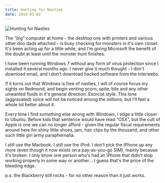 ```yaml
---
title: Hunting for Nasties
date: 2010-03-02
---
```


![Hunting for Nasties](https://source.unsplash.com/dUPDhdeCN84/1600x900)

The "big" computer at home - the desktop one with printers and various other doo dads attached - is busy checking for monsters in it's own closet. It's been acting up for a little while, and I'm giving Microsoft the benefit of the doubt at least until the monster hunt finishes.

I have been running Windows 7 without any form of virus protection since I installed it several months ago. I never give it much thought - I don't download email, and I don't download hacked software from the interwebs.

If it turns out that Windows is free of nasties, I will of course focus my sights on Redmond, and begin venting scorn, spite, bile and any other unwanted fluids in it's general direction. Exorcist style. This lone (aggravated) voice will not be noticed among the millions, but I'll feel a whole lot better about it.

Every time I find something else wrong with Windows, I edge a little closer to Ubuntu. Before kids that sentence would have read "OSX", but the cult of Apple is one we can no longer afford - given the regular fiscal requirements around here for shiny little shoes, jam, hair clips by the thousand, and other such little girl army paraphernalia.

I still use the Macbook. I still use the iPod. I don't pick the iPhone up any more (even though it now exists on a pay-as-you-go SIM), mainly because it's broken. I only know one person who's had an iPhone that didn't stop working properly in some way or another... I guess that's the price of the bleeding edge.

p.s. the Blackberry still rocks - for no other reason than it just works.